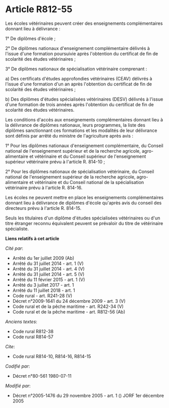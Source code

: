 # Article R812-55

Les écoles vétérinaires peuvent créer des enseignements complémentaires donnant lieu à délivrance :

1° De diplômes d'école ;

2° De diplômes nationaux d'enseignement complémentaire délivrés à l'issue d'une formation poursuivie après l'obtention du
certificat de fin de scolarité des études vétérinaires ;

3° De diplômes nationaux de spécialisation vétérinaire comprenant :

a) Des certificats d'études approfondies vétérinaires (CEAV) délivrés à l'issue d'une formation d'un an après l'obtention du
certificat de fin de scolarité des études vétérinaires ;

b) Des diplômes d'études spécialisées vétérinaires (DESV) délivrés à l'issue d'une formation de trois années après
l'obtention du certificat de fin de scolarité des études vétérinaires.

Les conditions d'accès aux enseignements complémentaires donnant lieu à la délivrance de diplômes nationaux, leurs
programmes, la liste des diplômes sanctionnant ces formations et les modalités de leur délivrance sont définis par arrêté du
ministre de l'agriculture après avis :

1° Pour les diplômes nationaux d'enseignement complémentaire, du Conseil national de l'enseignement supérieur et de la
recherche agricole, agro-alimentaire et vétérinaire et du Conseil supérieur de l'enseignement supérieur vétérinaire prévu à
l'article R. 814-10 ;

2° Pour les diplômes nationaux de spécialisation vétérinaire, du Conseil national de l'enseignement supérieur de la recherche
agricole, agro-alimentaire et vétérinaire et du Conseil national de la spécialisation vétérinaire prévu à l'article R.
814-16.

Les écoles ne peuvent mettre en place les enseignements complémentaires donnant lieu à délivrance de diplômes d'école
qu'après avis du conseil des directeurs prévu à l'article R. 814-15.

Seuls les titulaires d'un diplôme d'études spécialisées vétérinaires ou d'un titre étranger reconnu équivalent peuvent se
prévaloir du titre de vétérinaire spécialiste.

**Liens relatifs à cet article**

_Cité par_:

  - Arrêté du 1er juillet 2009 (Ab)
  - Arrêté du 31 juillet 2014 - art. 1 (V)
  - Arrêté du 31 juillet 2014 - art. 4 (V)
  - Arrêté du 31 juillet 2014 - art. 5 (V)
  - Arrêté du 11 février 2015 - art. 1 (V)
  - Arrêté du 3 juillet 2017 - art. 1
  - Arrêté du 11 juillet 2018 - art. 1
  - Code rural - art. R241-28 (V)
  - Décret n°2009-1641 du 24 décembre 2009 - art. 3 (V)
  - Code rural et de la pêche maritime - art. R242-34 (V)
  - Code rural et de la pêche maritime - art. R812-56 (Ab)

_Anciens textes_:

  - Code rural R812-38
  - Code rural R814-57

_Cite_:

  - Code rural R814-10, R814-16, R814-15

_Codifié par_:

  - Décret n°80-561 1980-07-11

_Modifié par_:

  - Décret n°2005-1476 du 29 novembre 2005 - art. 1 () JORF 1er décembre 2005
